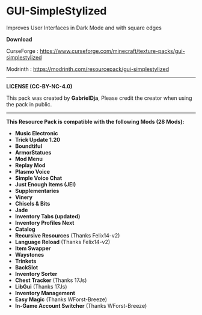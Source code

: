 # GUI-SimpleStylized
Improves User Interfaces in Dark Mode and with square edges

**Download**

CurseForge : https://www.curseforge.com/minecraft/texture-packs/gui-simplestylized

Modrinth : https://modrinth.com/resourcepack/gui-simplestylized

______________________________

**LICENSE (CC-BY-NC-4.0)**

This pack was created by **GabrielDja**,
Please credit the creator when using the pack in public.
______________________________

**This Resource Pack is compatible with the following Mods (28 Mods):**

- **Music Electronic**
- **Trick Update 1.20**
- **Boundtiful**
- **ArmorStatues**
- **Mod Menu**
- **Replay Mod**
- **Plasmo Voice**
- **Simple Voice Chat**
- **Just Enough Items (JEI)**
- **Supplementaries**
- **Vinery**
- **Chisels & Bits**
- **Jade**
- **Inventory Tabs (updated)**
- **Inventory Profiles Next**
- **Catalog**
- **Recursive Resources** (Thanks Felix14-v2)
- **Language Reload** (Thanks Felix14-v2)
- **Item Swapper**
- **Waystones**
- **Trinkets**
- **BackSlot**
- **Inventory Sorter**
- **Chest Tracker** (Thanks 17Js)
- **LibGui** (Thanks 17Js)
- **Inventory Management**
- **Easy Magic** (Thanks WForst-Breeze)
- **In-Game Account Switcher** (Thanks WForst-Breeze)
